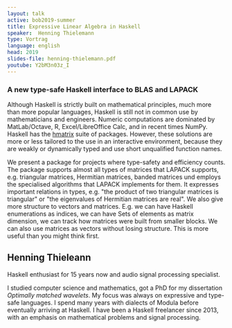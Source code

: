 ```yaml
---
layout: talk
active: bob2019-summer
title: Expressive Linear Algebra in Haskell
speaker:  Henning Thielemann
type: Vortrag
language: english
head: 2019
slides-file: henning-thielemann.pdf
youtube: Y2bM3n03z_I
---
```


### A new type-safe Haskell interface to BLAS and LAPACK

Although Haskell is strictly built on mathematical principles, much
more than more popular languages, Haskell is still not in common use
by mathematicians and engineers.  Numeric computations are dominated
by MatLab/Octave, R, Excel/LibreOffice Calc, and in recent times
NumPy.  Haskell has the [hmatrix](https://hackage.haskell.org/package/hmatrix) suite of packages.  However, these
solutions are more or less tailored to the use in an interactive
environment, because they are weakly or dynamically typed and use
short unqualified function names.  

We present a package for projects where type-safety and efficiency
counts.  The package supports almost all types of matrices that LAPACK
supports, e.g. triangular matrices, Hermitian matrices, banded
matrices und employs the specialised algorithms that LAPACK implements
for them.  It expresses important relations in types, e.g. "the
product of two triangular matrices is triangular" or "the eigenvalues
of Hermitian matrices are real".  We also give more structure to
vectors and matrices.  E.g. we can have Haskell enumerations as
indices, we can have Sets of elements as matrix dimension, we can
track how matrices were built from smaller blocks.  We can also use
matrices as vectors without losing structure.  This is more useful
than you might think first.

## Henning Thieleann

Haskell enthusiast for 15 years now and audio signal processing
specialist.

I studied computer science and mathematics, got a PhD for my
dissertation *Optimally matched wavelets*. My focus was always on
expressive and type-safe languages. I spend many years with dialects
of Modula before eventually arriving at Haskell. I have been a Haskell
freelancer since 2013, with an emphasis on mathematical problems and
signal processing.

